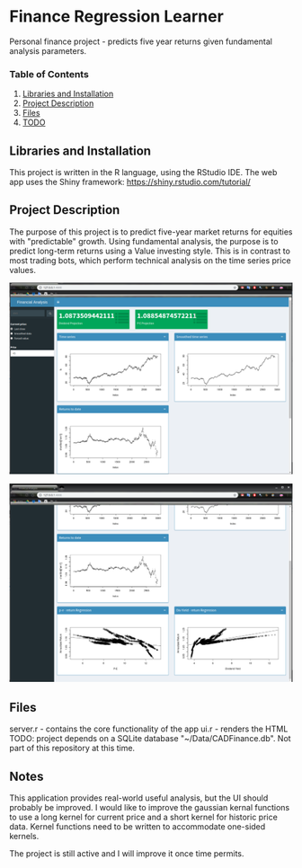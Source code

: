 # Finance Regression Learner

Personal finance project - predicts five year returns given fundamental analysis parameters.


### Table of Contents

1. [Libraries and Installation](#installation)
2. [Project Description](#motivation)
3. [Files](#files)
4. [TODO](#results)

## Libraries and Installation <a name="installation"></a>

This project is written in the R language, using the RStudio IDE.
The web app uses the Shiny framework: https://shiny.rstudio.com/tutorial/


## Project Description<a name="motivation"></a>

The purpose of this project is to predict five-year market returns for equities with "predictable" growth.
Using fundamental analysis, the purpose is to predict long-term returns using a Value investing style.  This
is in contrast to most trading bots, which perform technical analysis on the time series price values.

![alt text](https://github.com/ismith1024/Finance-Regression-Analyzer/blob/master/value_screen_1.png "UI -- processed time series")

![alt text](https://github.com/ismith1024/Finance-Regression-Analyzer/blob/master/value_screen_2.png?raw=true "UI -- linear model")

## Files <a name="files"></a>

server.r - contains the core functionality of the app
ui.r - renders the HTML
TODO: 
project depends on a SQLite database "~/Data/CADFinance.db".  Not part of this repository at this time.

## Notes<a name="results"></a>

This application provides real-world useful analysis, but the UI should probably be improved.
I would like to improve the gaussian kernal functions to use a long kernel for current price and a short kernel for historic price data.  Kernel functions need to be written to accommodate one-sided kernels.

The project is still active and I will improve it once time permits.